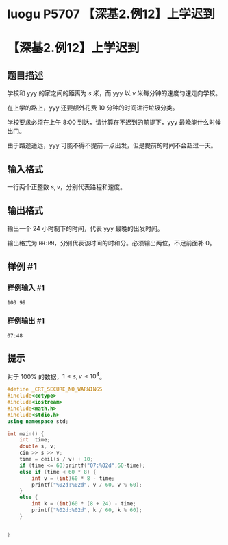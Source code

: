 # luogu P5707 【深基2.例12】上学迟到



# 【深基2.例12】上学迟到

## 题目描述

学校和 yyy 的家之间的距离为 *s* 米，而 yyy 以 *v* 米每分钟的速度匀速走向学校。

在上学的路上，yyy 还要额外花费 $10$ 分钟的时间进行垃圾分类。

学校要求必须在上午 $\textrm{8:00}$  到达，请计算在不迟到的前提下，yyy 最晚能什么时候出门。

由于路途遥远，yyy 可能不得不提前一点出发，但是提前的时间不会超过一天。

## 输入格式

一行两个正整数 $s,v$，分别代表路程和速度。

## 输出格式

输出一个 $24$ 小时制下的时间，代表 yyy 最晚的出发时间。

输出格式为 $\texttt{HH:MM}$，分别代表该时间的时和分。必须输出两位，不足前面补 $0$。

## 样例 #1

### 样例输入 #1

```
100 99
```

### 样例输出 #1

```
07:48
```

## 提示

对于 $100\%$ 的数据，$1 \le s,v \le 10^4$。



```cpp
#define _CRT_SECURE_NO_WARNINGS
#include<cctype>
#include<iostream>
#include<math.h>
#include<stdio.h>
using namespace std;

int main() {
	int  time;
	double s, v;
	cin >> s >> v;
	time = ceil(s / v) + 10;
	if (time <= 60)printf("07:%02d",60-time);
	else if (time < 60 * 8) {
		int v = (int)60 * 8 - time;
		printf("%02d:%02d", v / 60, v % 60);
	}
	else {
		int k = (int)60 * (8 + 24) - time;
		printf("%02d:%02d", k / 60, k % 60);
	}


}
```

